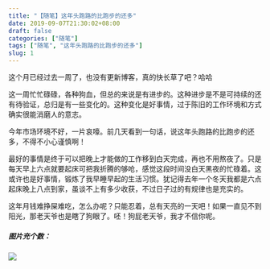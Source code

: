 ```yaml
---
title: "【随笔】这年头跑路的比跑步的还多"
date: 2019-09-07T21:30:02+08:00
draft: false
categories: ["随笔"]
tags: ["随笔", "这年头跑路的比跑步的还多"]
slug: 1
---
```


这个月已经过去一周了，也没有更新博客，真的快长草了吧？哈哈

这一周忙忙碌碌，各种狗血，但总的来说是有进步的。这种进步是不是可持续的还有待验证，总归是有一些变化的。这种变化是好事情，过于陈旧的工作环境和方式确实很能消磨人的意志。

今年市场环境不好，一片哀嚎。前几天看到一句话，说这年头跑路的比跑步的还多，不得不小心谨慎啊！

最好的事情是终于可以把晚上才能做的工作移到白天完成，再也不用熬夜了。只是每天早上六点就要起床可把我折腾的够呛，感觉这段时间没白天黑夜的忙碌着。这或许也是好事情，锻炼了我早睡早起的生活习惯。犹记得去年一个冬天我都是六点起床晚上八点到家，虽谈不上有多少收获，不过日子过的有规律也是充实的。

这年月钱难挣屎难吃，怎么办呢？只能忍着，总有天亮的一天吧！如果一直见不到阳光，那老天爷也是瞎了狗眼了。呸！狗屁老天爷，我才不信你呢。

##### 图片充个数：

![](https://img.dtz9.com/imgs/2019/09/f435dd133245ea7f.jpg)
